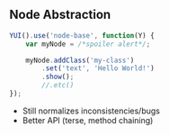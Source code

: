 ##  Node Abstraction

```javascript
YUI().use('node-base', function(Y) {
    var myNode = /*spoiler alert*/;

    myNode.addClass('my-class')
        .set('text', 'Hello World!')
        .show();
        //.etc()
});
```

- Still normalizes inconsistencies/bugs
- Better API (terse, method chaining)
